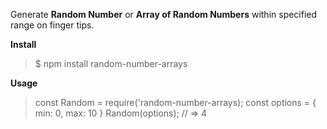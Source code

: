 Generate **Random Number** or **Array of Random Numbers** within specified range on finger tips.

**Install**
> $ npm install random-number-arrays

**Usage**
> const Random = require('random-number-arrays);
> const options = { min: 0, max: 10 }
> Random(options);
> // => 4